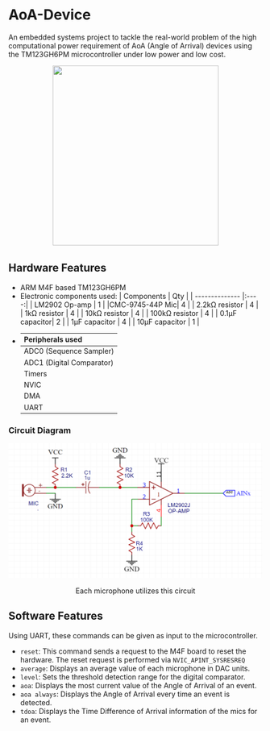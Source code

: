 # AoA-Device
An embedded systems project to tackle the real-world problem of the high computational power requirement of AoA (Angle of Arrival) devices using the TM123GH6PM microcontroller under low power and low cost. 

<p align="center">
<img src="Images/AoAdevice.png" width="329" height="356.875">
</p>

## Hardware Features
- ARM M4F based TM123GH6PM
- Electronic components used:
    |   Components   |  Qty |
    | -------------- |:----:|
    | LM2902 Op-amp  |  1 |
    |CMC-9745-44P Mic| 4 |
    | 2.2kΩ resistor | 4 |
    | 1kΩ resistor   | 4 |
    | 10kΩ resistor  | 4 | 
    | 100kΩ resistor | 4 |
    | 0.1μF capacitor| 2 |
    | 1μF capacitor  | 4 |
    | 10μF capacitor | 1 |
-  
    |   Peripherals    used     |
    | --------------------------|
    | ADC0 (Sequence Sampler)   |
    | ADC1 (Digital Comparator) |
    | Timers                    |
    | NVIC                      |
    | DMA                       |
    | UART                      |

### Circuit Diagram
<p align="center">
<img src="Images/Circuit.png">
<p align="center"> Each microphone utilizes this circuit </p>
</p>

## Software Features
Using UART, these commands can be given as input to the microcontroller.
- `reset`: This command sends a request to the M4F board to reset the hardware. The reset request is performed via `NVIC_APINT_SYSRESREQ`
- `average`: Displays an average value of each microphone in DAC units.
- `level`: Sets the threshold detection range for the digital comparator.
- `aoa`: Displays the most current value of the Angle of Arrival of an event.
- `aoa always`: Displays the Angle of Arrival every time an event is detected.
- `tdoa`: Displays the Time Difference of Arrival information of the mics for an event.